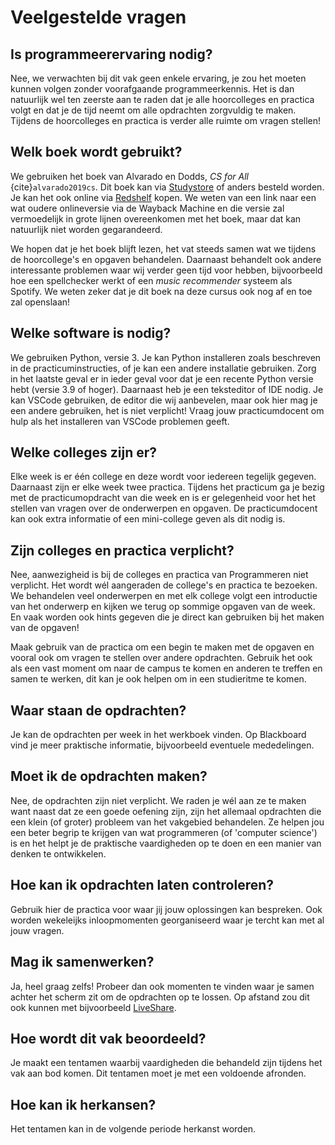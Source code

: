 # Veelgestelde vragen

## Is programmeerervaring nodig?

Nee, we verwachten bij dit vak geen enkele ervaring, je zou het moeten kunnen volgen zonder voorafgaande programmeerkennis. Het is dan natuurlijk wel ten zeerste aan te raden dat je alle hoorcolleges en practica volgt en dat je de tijd neemt om alle opdrachten zorgvuldig te maken. Tijdens de hoorcolleges en practica is verder alle ruimte om vragen stellen!

## Welk boek wordt gebruikt?

We gebruiken het boek van Alvarado en Dodds, *CS for All* {cite}`alvarado2019cs`. Dit boek kan via [Studystore](https://www.studystore.nl/) of anders besteld worden. Je kan het ook online via [Redshelf](https://www.redshelf.com/) kopen. We weten van een link naar een wat oudere onlineversie via de Wayback Machine en die versie zal vermoedelijk in grote lijnen overeenkomen met het boek, maar dat kan natuurlijk niet worden gegarandeerd.

We hopen dat je het boek blijft lezen, het vat steeds samen wat we tijdens de hoorcollege's en opgaven behandelen. Daarnaast behandelt ook andere interessante problemen waar wij verder geen tijd voor hebben, bijvoorbeeld hoe een spellchecker werkt of een *music recommender* systeem als Spotify. We weten zeker dat je dit boek na deze cursus ook nog af en toe zal openslaan!

## Welke software is nodig?

We gebruiken Python, versie 3. Je kan Python installeren zoals beschreven in de practicuminstructies, of je kan een andere installatie gebruiken. Zorg in het laatste geval er in ieder geval voor dat je een recente Python versie hebt (versie 3.9 of hoger). Daarnaast heb je een teksteditor of IDE nodig. Je kan VSCode gebruiken, de editor die wij aanbevelen, maar ook hier mag je een andere gebruiken, het is niet verplicht! Vraag jouw practicumdocent om hulp als het installeren van VSCode problemen geeft.

## Welke colleges zijn er?

Elke week is er één college en deze wordt voor iedereen tegelijk gegeven. Daarnaast zijn er elke week twee practica. Tijdens het practicum ga je bezig met de practicumopdracht van die week en is er gelegenheid voor het het stellen van vragen over de onderwerpen en opgaven. De practicumdocent kan ook extra informatie of een mini-college geven als dit nodig is.

## Zijn colleges en practica verplicht?

Nee, aanwezigheid is bij de colleges en practica van Programmeren niet verplicht. Het wordt wél aangeraden de college's en practica te bezoeken. We behandelen veel onderwerpen en met elk college volgt een introductie van het onderwerp en kijken we terug op sommige opgaven van de week. En vaak worden ook hints gegeven die je direct kan gebruiken bij het maken van de opgaven!

Maak gebruik van de practica om een begin te maken met de opgaven en vooral ook om vragen te stellen over andere opdrachten. Gebruik het ook als een vast moment om naar de campus te komen en anderen te treffen en samen te werken, dit kan je ook helpen om in een studieritme te komen.

## Waar staan de opdrachten?

Je kan de opdrachten per week in het werkboek vinden. Op Blackboard vind je meer praktische informatie, bijvoorbeeld eventuele mededelingen.

## Moet ik de opdrachten maken?

Nee, de opdrachten zijn niet verplicht. We raden je wél aan ze te maken want naast dat ze een goede oefening zijn, zijn het allemaal opdrachten die een klein (of groter) probleem van het vakgebied behandelen. Ze helpen jou een beter begrip te krijgen van wat programmeren (of 'computer science') is en het helpt je de praktische vaardigheden op te doen en een manier van denken te ontwikkelen.

## Hoe kan ik opdrachten laten controleren?

Gebruik hier de practica voor waar jij jouw oplossingen kan bespreken. Ook worden wekeleijks inloopmomenten georganiseerd waar je tercht kan met al jouw vragen.

## Mag ik samenwerken?

Ja, heel graag zelfs! Probeer dan ook momenten te vinden waar je samen achter het scherm zit om de opdrachten op te lossen. Op afstand zou dit ook kunnen met bijvoorbeeld [LiveShare](https://code.visualstudio.com/learn/collaboration/live-share).

## Hoe wordt dit vak beoordeeld?

Je maakt een tentamen waarbij vaardigheden die behandeld zijn tijdens het vak aan bod komen. Dit tentamen moet je met een voldoende afronden.

## Hoe kan ik herkansen?

Het tentamen kan in de volgende periode herkanst worden.
